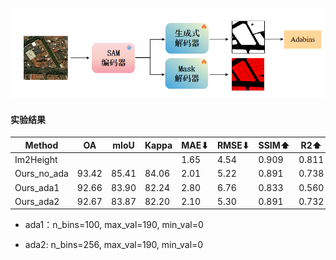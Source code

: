 ![image-20240328121758116](./images/3_28_1.png)

#### 实验结果

| Method      | OA    | mIoU  | Kappa | MAE⬇ | RMSE⬇ | SSIM⬆ | R2⬆   |
| ----------- | ----- | ----- | ----- | ---- | ----- | ----- | ----- |
| Im2Height   |       |       |       | 1.65 | 4.54  | 0.909 | 0.811 |
| Ours_no_ada | 93.42 | 85.41 | 84.06 | 2.01 | 5.22  | 0.891 | 0.738 |
| Ours_ada1   | 92.66 | 83.90 | 82.24 | 2.80 | 6.76  | 0.833 | 0.560 |
| Ours_ada2   | 92.67 | 83.87 | 82.20 | 2.10 | 5.30  | 0.891 | 0.732 |

* ada1：n_bins=100, max_val=190, min_val=0

* ada2:   n_bins=256, max_val=190, min_val=0
